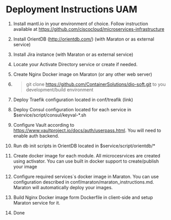 # Deployment Instructions UAM

1.	Install mantl.io in your environment of choice.
Follow instruction available at https://github.com/ciscocloud/microservices-infrastructure
2.	Install OrientDB (http://orientdb.com/) (with Maraton or as external service)
3.	Install Jira instance (with Maraton or as external service)
4.	Locate your Activate Directory service or create if needed.
5.	Create Nginx Docker image on Maraton (or any other web server)
6.	> git clone https://github.com/ContainerSolutions/dio-soft.git to you development/build environment
7.	Deploy Traefik configuration located in conf/treafik (link)
8.	Deploy Consul configuration located for each service in $service/script/consul/keyval-*.sh
9.	Configure Vault according to https://www.vaultproject.io/docs/auth/userpass.html. You will need to enable auth backend.
10.	Run db init scripts in OrientDB located in $service/script/orientdb/*
11.	Create docker image for each module. All microcesrvices are created using activator. You can use built in docker support to create/publish your image
12.	Configure required services`s docker image in Maraton. You can use configuration described in conf/maraton/maraton_instructions.md. Maraton will automatically deploy your images.
13.	Build Nginx Docker image form Dockerfile in client-side and setup Maraton service for it.

14. Done